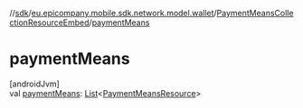 //[sdk](../../../index.md)/[eu.epicompany.mobile.sdk.network.model.wallet](../index.md)/[PaymentMeansCollectionResourceEmbed](index.md)/[paymentMeans](payment-means.md)

# paymentMeans

[androidJvm]\
val [paymentMeans](payment-means.md): [List](https://kotlinlang.org/api/latest/jvm/stdlib/kotlin.collections/-list/index.html)&lt;[PaymentMeansResource](../-payment-means-resource/index.md)&gt;
